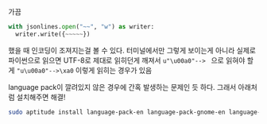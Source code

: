 가끔 
```python
with jsonlines.open("~~", "w") as writer:
  writer.write({~~~~~})
```

했을 때 인코딩이 조져지는걸 볼 수 있다.
터미널에서만 그렇게 보이는게 아니라 실제로 파이썬으로 읽으면 UTF-8로 제대로 읽히던게 깨져서
<code>u"\u00a0"--> </code> 으로 읽혀야 할게 <code>"u\u00a0"-->\xa0</code> 이렇게 읽히는 경우가 있음

language pack이 깔려있지 않은 경우에 간혹 발생하는 문제인 듯 하다.
그래서 아래처럼 설치해주면 해결!

```bash
sudo aptitude install language-pack-en language-pack-gnome-en language-pack-en-base language-pack-gnome-en-base  manpages
```
